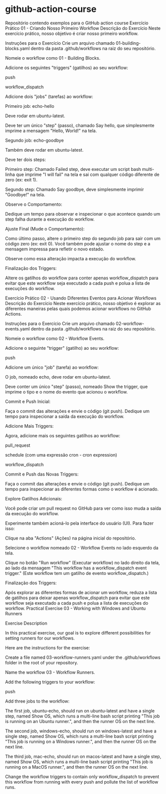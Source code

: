# github-action-course
Repositório contendo exemplos para o GitHub action course
Exercício Prático 01 - Criando Nosso Primeiro Workflow
Descrição do Exercício
Neste exercício prático, nosso objetivo é criar nosso primeiro workflow.

Instruções para o Exercício
Crie um arquivo chamado 01-building-blocks.yaml dentro da pasta .github/workflows na raiz do seu repositório.

Nomeie o workflow como 01 - Building Blocks.

Adicione os seguintes "triggers" (gatilhos) ao seu workflow:

push

workflow_dispatch

Adicione dois "jobs" (tarefas) ao workflow:

Primeiro job: echo-hello

Deve rodar em ubuntu-latest.

Deve ter um único "step" (passo), chamado Say hello, que simplesmente imprime a mensagem "Hello, World!" na tela.

Segundo job: echo-goodbye

Também deve rodar em ubuntu-latest.

Deve ter dois steps:

Primeiro step: Chamado Failed step, deve executar um script bash multi-linha que imprime "I will fail" na tela e sai com qualquer código diferente de zero (ex: exit 1).

Segundo step: Chamado Say goodbye, deve simplesmente imprimir "Goodbye!" na tela.

Observe o Comportamento:

Dedique um tempo para observar e inspecionar o que acontece quando um step falha durante a execução do workflow.

Ajuste Final (Mude o Comportamento):

Como último passo, altere o primeiro step do segundo job para sair com um código zero (ex: exit 0). Você também pode ajustar o nome do step e a mensagem impressa para refletir o novo estado.

Observe como essa alteração impacta a execução do workflow.

Finalização dos Triggers:

Altere os gatilhos do workflow para conter apenas workflow_dispatch para evitar que este workflow seja executado a cada push e polua a lista de execuções do workflow.

Exercício Prático 02 - Usando Diferentes Eventos para Acionar Workflows
Descrição do Exercício
Neste exercício prático, nosso objetivo é explorar as diferentes maneiras pelas quais podemos acionar workflows no GitHub Actions.

Instruções para o Exercício
Crie um arquivo chamado 02-workflow-events.yaml dentro da pasta .github/workflows na raiz do seu repositório.

Nomeie o workflow como 02 - Workflow Events.

Adicione o seguinte "trigger" (gatilho) ao seu workflow:

push

Adicione um único "job" (tarefa) ao workflow:

O job, nomeado echo, deve rodar em ubuntu-latest.

Deve conter um único "step" (passo), nomeado Show the trigger, que imprime o tipo e o nome do evento que acionou o workflow.

Commit e Push Inicial:

Faça o commit das alterações e envie o código (git push). Dedique um tempo para inspecionar a saída da execução do workflow.

Adicione Mais Triggers:

Agora, adicione mais os seguintes gatilhos ao workflow:

pull_request

schedule (com uma expressão cron - cron expression)

workflow_dispatch

Commit e Push das Novas Triggers:

Faça o commit das alterações e envie o código (git push). Dedique um tempo para inspecionar as diferentes formas como o workflow é acionado.

Explore Gatilhos Adicionais:

Você pode criar um pull request no GitHub para ver como isso muda a saída da execução do workflow.

Experimente também acioná-lo pela interface do usuário (UI). Para fazer isso:

Clique na aba "Actions" (Ações) na página inicial do repositório.

Selecione o workflow nomeado 02 - Workflow Events no lado esquerdo da tela.

Clique no botão "Run workflow" (Executar workflow) no lado direito da tela, ao lado da mensagem "This workflow has a workflow_dispatch event trigger." (Este workflow tem um gatilho de evento workflow_dispatch.)

Finalização dos Triggers:

Após explorar as diferentes formas de acionar um workflow, reduza a lista de gatilhos para deixar apenas workflow_dispatch para evitar que este workflow seja executado a cada push e polua a lista de execuções do workflow.
Practical Exercise 03 - Working with Windows and Ubuntu Runners

Exercise Description

In this practical exercise, our goal is to explore different possibilities for setting runners for our workflows.

Here are the instructions for the exercise:

Create a file named 03-workflow-runners.yaml under the .github/workflows folder in the root of your repository.

Name the workflow 03 - Workflow Runners.

Add the following triggers to your workflow:

push

Add three jobs to the workflow:

The first job, ubuntu-echo, should run on ubuntu-latest and have a single step, named Show OS, which runs a multi-line bash script printing "This job is running on an Ubuntu runner.", and then the runner OS on the next line.

The second job, windows-echo, should run on windows-latest and have a single step, named Show OS, which runs a multi-line bash script printing "This job is running on a Windows runner.", and then the runner OS on the next line.

The third job, mac-echo, should run on macos-latest and have a single step, named Show OS, which runs a multi-line bash script printing "This job is running on a MacOS runner.", and then the runner OS on the next line.

Change the workflow triggers to contain only workflow_dispatch to prevent this workflow from running with every push and pollute the list of workflow runs.